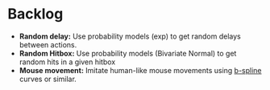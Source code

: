 # Backlog

- **Random delay:** Use probability models (exp) to get random delays between actions.
- **Random Hitbox:** Use probability models (Bivariate Normal) to get random hits in a given hitbox
- **Mouse movement:** Imitate human-like mouse movements using [b-spline](https://en.wikipedia.org/wiki/B-spline) curves or similar.
